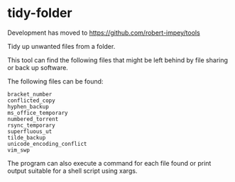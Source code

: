 # tidy-folder

Development has moved to https://github.com/robert-impey/tools

Tidy up unwanted files from a folder.

This tool can find the following files that might be left behind
by file sharing or back up software.

The following files can be found:

```
bracket_number
conflicted_copy
hyphen_backup
ms_office_temporary
numbered_torrent
rsync_temporary
superfluous_ut
tilde_backup
unicode_encoding_conflict
vim_swp
```

The program can also execute a command for each file found or print output suitable for a shell script using xargs.
